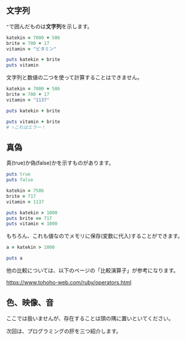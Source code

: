 ## 文字列

`"`で囲んだものは**文字列**を示します。

```ruby
katekin = 7000 + 586
brite = 700 + 17
vitamin = "ビタミン"

puts katekin + brite
puts vitamin
```

文字列と数値の二つを使って計算することはできません。

```ruby
katekin = 7000 + 586
brite = 700 + 17
vitamin = "1137"

puts katekin + brite

puts vitamin + brite
# ↑これはエラー！
```

## 真偽

真(true)か偽(false)かを示すものがあります。

```ruby
puts true
puts false
```

```ruby
katekin = 7586
brite = 717
vitamin = 1137

puts katekin > 1000
puts brite == 717
puts vitamin < 1000
```

もちろん、これも値なのでメモリに保存(変数に代入)することができます。

```ruby
a = katekin > 1000

puts a
```

他の比較については、以下のページの「比較演算子」が参考になります。

https://www.tohoho-web.com/ruby/operators.html

## 色、映像、音

ここでは扱いませんが、存在することは頭の隅に置いといてください。

次回は、プログラミングの肝を三つ紹介します。

